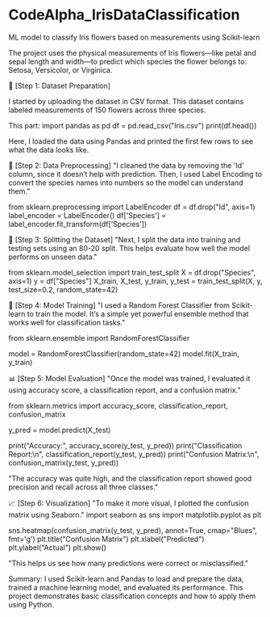 # CodeAlpha_IrisDataClassification
ML model to classify Iris flowers based on measurements using Scikit-learn


The project uses the physical measurements of Iris flowers—like petal and sepal length and width—to predict which species the flower belongs to: Setosa, Versicolor, or Virginica.

📂 [Step 1: Dataset Preparation]

I started by uploading the dataset in CSV format. This dataset contains labeled measurements of 150 flowers across three species.

This part:
import pandas as pd
df = pd.read_csv("Iris.csv")
print(df.head())

Here, I loaded the data using Pandas and printed the first few rows to see what the data looks like.

🧹 [Step 2: Data Preprocessing]
"I cleaned the data by removing the 'Id' column, since it doesn’t help with prediction. Then, I used Label Encoding to convert the species names into numbers so the model can understand them."

from sklearn.preprocessing import LabelEncoder
df = df.drop("Id", axis=1)
label_encoder = LabelEncoder()
df['Species'] = label_encoder.fit_transform(df['Species'])



🔀 [Step 3: Splitting the Dataset]
"Next, I split the data into training and testing sets using an 80-20 split. This helps evaluate how well the model performs on unseen data."

from sklearn.model_selection import train_test_split
X = df.drop("Species", axis=1)
y = df["Species"]
X_train, X_test, y_train, y_test = train_test_split(X, y, test_size=0.2, random_state=42)

🤖 [Step 4: Model Training]
"I used a Random Forest Classifier from Scikit-learn to train the model. It’s a simple yet powerful ensemble method that works well for classification tasks."

from sklearn.ensemble import RandomForestClassifier

model = RandomForestClassifier(random_state=42)
model.fit(X_train, y_train)

📊 [Step 5: Model Evaluation]
"Once the model was trained, I evaluated it using accuracy score, a classification report, and a confusion matrix."

from sklearn.metrics import accuracy_score, classification_report, confusion_matrix

y_pred = model.predict(X_test)

print("Accuracy:", accuracy_score(y_test, y_pred))
print("Classification Report:\n", classification_report(y_test, y_pred))
print("Confusion Matrix:\n", confusion_matrix(y_test, y_pred))

"The accuracy was quite high, and the classification report showed good precision and recall across all three classes."

📈 [Step 6: Visualization]
"To make it more visual, I plotted the confusion matrix using Seaborn."
import seaborn as sns
import matplotlib.pyplot as plt

sns.heatmap(confusion_matrix(y_test, y_pred), annot=True, cmap="Blues", fmt='g')
plt.title("Confusion Matrix")
plt.xlabel("Predicted")
plt.ylabel("Actual")
plt.show()

"This helps us see how many predictions were correct or misclassified."

Summary:
I used Scikit-learn and Pandas to load and prepare the data, trained a machine learning model, and evaluated its performance. This project demonstrates basic classification concepts and how to apply them using Python.
